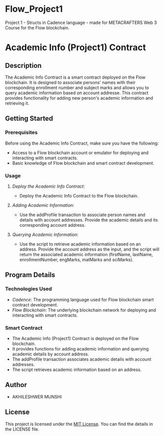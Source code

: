 # Flow_Project1
Project 1 - Structs in Cadence language - made for METACRAFTERS Web 3 Course for the Flow blockchain.

# Academic Info (Project1) Contract

## Description

The Academic Info Contract is a smart contract deployed on the Flow blockchain. It is designed to associate persons' names with their corresponding enrollment number and subject marks and allows you to query academic information based on account addresse. This contract provides functionality for adding new person's academic information and retrieving it.

## Getting Started

### Prerequisites

Before using the Academic Info Contract, make sure you have the following:

- Access to a Flow blockchain account or emulator for deploying and interacting with smart contracts.
- Basic knowledge of Flow blockchain and smart contract development.

### Usage

1. *Deploy the Academic Info Contract*:
   - Deploy the Academic Info Contract to the Flow blockchain.

2. *Adding Academic Information*:
   - Use the addProfile transaction to associate person names and details with account addresses. Provide the academic details and its corresponding account address.

3. *Querying Academic Information*:
   - Use the script to retrieve academic information based on an address. Provide the account address as the input, and the script will return the associated academic information (firstName, lastName, enrollmentNumber, engMarks, matMarks and sciMarks).

## Program Details

### Technologies Used

- *Cadence*: The programming language used for Flow blockchain smart contract development.
- *Flow Blockchain*: The underlying blockchain network for deploying and interacting with smart contracts.

### Smart Contract

- The Academic Info (Project1) Contract is deployed on the Flow blockchain.
- It provides functions for adding academic information and querying academic details by account address.
- The addProfile transaction associates academic details with account addresses.
- The script retrieves academic information based on an address.

## Author

- AKHILESHWER MUNSHI

## License

This project is licensed under the [MIT License](LICENSE.md). You can find the details in the LICENSE file.
